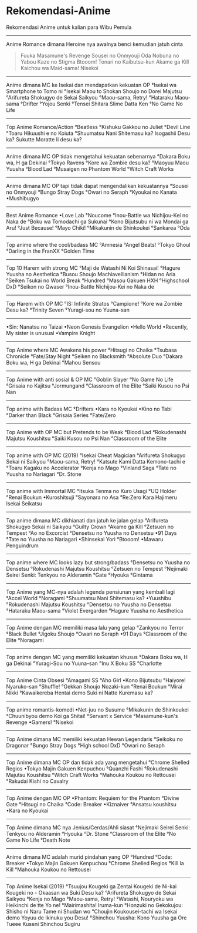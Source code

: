 # Rekomendasi-Anime
Rekomendasi Anime untuk kalian para Wibu Pemula

__________________
Anime Romance dimana Heroine nya awalnya benci kemudian jatuh cinta
>Fuuka
>Masamune's Revenge
>Sousei no Onmyouji
>Oda Nobuna no Yabou
>Kaze no Stigma
>Btooom!
>Tonari no Kaibutsu-kun
>Akame ga Kill
>Kaichou wa Maid-sama!
>Nisekoi
______________________
Anime dimana MC ke Isekai dan mendapatkan kekuatan OP
°Isekai wa Smartphone to Tomo ni
°Isekai Maou to Shokan Shoujo no Dorei Majutsu
°Arifureta Shokugyo de Sekai Saikyou
°Maou-sama, Retry!
°Hataraku Maou-sama
°Drifter
°Yojou Senki
°Tensei Shitara Slime Datta Ken
°No Game No Life
______________________
Top Anime Romance/Action
°Beatless
°Kishuku Gakkou no Juliet
°Devil Line
°Toaru Hikuushi e no Koiuta
°Shuumatsu Nani Shitemasu ka? Isogashii Desu ka? Sukutte Moratte Ii desu ka?
______________________
Anime dimana MC OP tidak mengetahui kekuatan sebenarnya
°Dakara Boku wa, H ga Dekinai
°Tokyo Ravens
°Kore wa Zombie desu ka?
°Maoyuu Maou Yuusha
°Blood Lad
°Musaigen no Phantom World
°Witch Craft Works
______________________
Anime dimana MC OP tapi tidak dapat mengendalikan kekuatannya
°Sousei no Onmyouji
°Bungo Stray Dogs
°Owari no Seraph
°Kyoukai no Kanata
•Mushibugyo
______________________
Best Anime Romance 
•Love Lab
°Noucome
°Inou-Battle wa Nichijou-Kei no Naka de
°Boku wa Tomodachi ga Sukunai
°Kono Bijutsubu ni wa Mondai ga Aru!
°Just Because!
°Mayo Chiki!
°Mikakunin de Shinkoukei
°Sankarea
°Oda
________________________
Top anime where the cool/badass MC
°Amnesia
°Angel Beats!
°Tokyo Ghoul
°Darling in the FranXX
°Golden Time
______________________
Top 10 Harem with strong MC
°Maji de Watashi Ni Koi Shinasai!
°Hagure Yuusha no Aesthetica
°Busou Shoujo Machiavellianism
°Hidan no Aria
°Seiken Tsukai no World Break
°Hundred
°Masou Gakuen HXH
°Highschool DxD
°Seikon no Qwaser
°Inou-Battle Nichijou-Kei no Naka de
______________________
Top Harem with OP MC
°IS: Infinite Stratos
°Campione!
°Kore wa Zombie Desu ka?
°Trinity Seven
°Yuragi-sou no Yuuna-san
______________________
•Sin: Nanatsu no Taizai
•Neon Genesis Evangelion
•Hello World
•Recently, My sister is unusual
•Vampire Knight
______________________
Top Anime where MC Awakens his power
°Hitsugi no Chaika
°Tsubasa Chronicle
°Fate/Stay Night
°Seiken no Blacksmith
°Absolute Duo
°Dakara Boku wa, H ga Dekinai
°Mahou Sensou
______________________
Top Anime with anti sosial & OP MC
°Goblin Slayer
°No Game No Life
°Grisaia no Kajitsu
°Jormungand
°Classroom of the Elite
°Saiki Kusou no Psi Nan
______________________
Top anime with Badass MC
°Drifters
•Kara no Kyoukai
•Kino no Tabi
°Darker than Black
°Grisaia Series
°Fate/Zero
______________________
Top Anime with OP MC but Pretends to be Weak
°Blood Lad
°Rokudenashi Majutsu Koushitsu
°Saiki Kusou no Psi Nan
°Classroom of the Elite
______________________
Top anime with OP MC (2019)
°Isekai Cheat Magician
°Arifureta Shokugyo Sekai ni Saikyou
°Maou-sama, Retry!
°Katsute Kami Datta Kemono-tachi e
°Toaru Kagaku no Accelerator
°Kenja no Mago
°Vinland Saga
°Tate no Yuusha no Nariagari
°Dr. Stone
______________________
Top anime with Immortal MC
°Itsuka Tenma no Kuro Usagi
°UQ Holder
°Renai Boukun
•Kuroshitsuji
°Sayonara no Asa
°Re:Zero Kara Hajimeru Isekai Seikatsu
______________________
Top anime dimana MC dikhianati dan jatuh ke jalan gelap
°Arifureta Shokugyo Sekai ni Saikyou
°Guilty Crown
°Akame ga Kill
°Zetsuen no Tempest
°Ao no Excorcist
°Densetsu no Yuusha no Densetsu
•91 Days
°Tate no Yuusha no Nariagari
•Shinsekai Yori
°Btooom!
•Mawaru Penguindrum
______________________
Top anime where MC looks lazy but strong/badass
°Densetsu no Yuusha no Densetsu
°Rokudenashi Majutsu Koushitsu
°Zetsuen no Tempest
°Nejimaki Seirei Senki: Tenkyou no Alderamin
°Gate
°Hyouka
°Gintama
______________________
Top Anime yang MC-nya adalah legenda pensiunan yang kembali lagi
°Accel World
°Noragami
°Shuumatsu Nani Shitemasu ka?
•Yuushibu
°Rokudenashi Majutsu Koushitsu
°Densetsu no Yuusha no Densetsu
°Hataraku Maou-sama
°Violet Evergarden
°Hagure Yuusha no Aesthetica
______________________
Top Anime dengan MC memiliki masa lalu yang gelap
°Zankyou no Terror
°Black Bullet
°Jigoku Shoujo
°Owari no Seraph
•91 Days
°Classroom of the Elite
°Noragami
______________________
Top anime dengan MC yang memiliki kekuatan khusus
°Dakara Boku wa, H ga Dekinai
°Yuragi-Sou no Yuuna-san
°Inu X Boku SS
°Charlotte
______________________
Top Anime Cinta Obsesi 
°Amagami SS
°Aho Girl
•Kono Bijutsubu
°Haiyore! Nyaruko-san
°Shuffle!
°Gekkan Shoujo Nozaki-kun
°Renai Boukun
°Mirai Nikki
°Kawaikereba Hentai demo Suki ni Natte Kuremasu ka?
______________________
Top anime romantis-komedi
•Net-juu no Susume
°Mikakunin de Shinkoukei
°Chuunibyou demo Koi ga Shitai!
°Servant x Service
°Masamune-kun's Revenge
•Gamers!
°Nisekoi
______________________
Top Anime dimana MC memiliki kekuatan Hewan Legendaris
°Seikoku no Dragonar
°Bungo Stray Dogs
°High school DxD
°Owari no Seraph
______________________
Top Anime dimana MC OP dan tidak ada yang mengetahui
°Chrome Shelled Regios
•Tokyo Majin Gakuen Kenpuchou
°Quanzhi Fashi
°Rokudenashi Majutsu Koushitsu
°Witch Craft Works
°Mahouka Koukou no Rettousei
°Rakudai Kishi no Cavalry
______________________
Top Anime dengan MC OP
•Phantom: Requiem for the Phantom
°Divine Gate
°Hitsugi no Chaika
°Code: Breaker
•Kiznaiver
°Ansatsu koushitsu
•Kara no Kyoukai
______________________
Top Anime dimana MC nya Jenius/Cerdas/Ahli siasat
°Nejimaki Seirei Senki: Tenkyou no Alderamin
°Hyouka
°Dr. Stone
°Classroom of the Elite
°No Game No Life
°Death Note
______________________
Anime dimana MC adalah murid pindahan yang OP
°Hundred
°Code: Breaker
•Tokyo Majin Gakuen Kenpuchou
°Chrome Shelled Regios
°Kill la Kill
°Mahouka Koukou no Rettousei
______________________
Top Anime Isekai (2019)
°Tsuujou Kougeki ga Zentai Kougeki de Ni-kai Kougeki no - Okaasan wa Suki Desu ka?
°Arifureta Shokugyo de Sekai Saikyou
°Kenja no Mago
°Maou-sama, Retry!
°Watashi, Nouryoku wa Heikinchi de tte Yo ne!
°Mairimashita! Iruma-kun
°Honzuki no Gekokujou: Shisho ni Naru Tame ni Shudan wo
°Choujin Koukousei-tachi wa Isekai demo Yoyuu de Ikinuku you Desu!
°Shinchou Yuusha: Kono Yuusha ga Ore Tueee Kuseni Shinchou Sugiru
